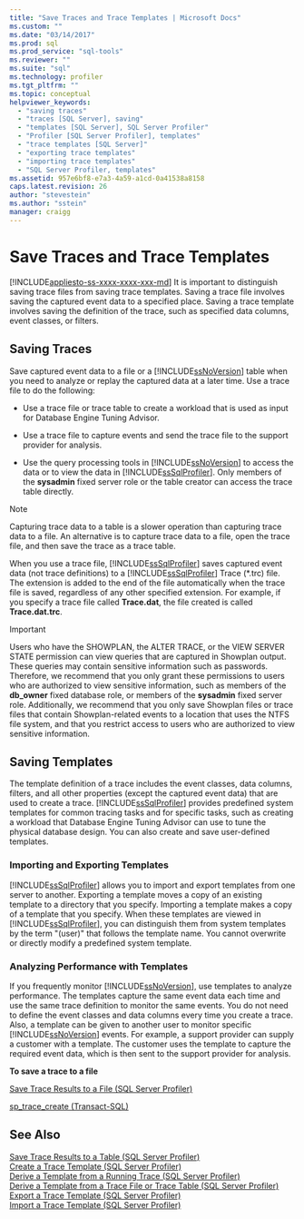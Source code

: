 ```yaml
---
title: "Save Traces and Trace Templates | Microsoft Docs"
ms.custom: ""
ms.date: "03/14/2017"
ms.prod: sql
ms.prod_service: "sql-tools"
ms.reviewer: ""
ms.suite: "sql"
ms.technology: profiler
ms.tgt_pltfrm: ""
ms.topic: conceptual
helpviewer_keywords: 
  - "saving traces"
  - "traces [SQL Server], saving"
  - "templates [SQL Server], SQL Server Profiler"
  - "Profiler [SQL Server Profiler], templates"
  - "trace templates [SQL Server]"
  - "exporting trace templates"
  - "importing trace templates"
  - "SQL Server Profiler, templates"
ms.assetid: 957e6bf8-e7a3-4a59-a1cd-0a41538a8158
caps.latest.revision: 26
author: "stevestein"
ms.author: "sstein"
manager: craigg
---
```

# Save Traces and Trace Templates
[!INCLUDE[appliesto-ss-xxxx-xxxx-xxx-md](../../includes/appliesto-ss-xxxx-xxxx-xxx-md.md)]
  It is important to distinguish saving trace files from saving trace templates. Saving a trace file involves saving the captured event data to a specified place. Saving a trace template involves saving the definition of the trace, such as specified data columns, event classes, or filters.  
  
## Saving Traces  
 Save captured event data to a file or a [!INCLUDE[ssNoVersion](../../includes/ssnoversion-md.md)] table when you need to analyze or replay the captured data at a later time. Use a trace file to do the following:  
  
-   Use a trace file or trace table to create a workload that is used as input for Database Engine Tuning Advisor.  
  
-   Use a trace file to capture events and send the trace file to the support provider for analysis.  
  
-   Use the query processing tools in [!INCLUDE[ssNoVersion](../../includes/ssnoversion-md.md)] to access the data or to view the data in [!INCLUDE[ssSqlProfiler](../../includes/sssqlprofiler-md.md)]. Only members of the **sysadmin** fixed server role or the table creator can access the trace table directly.  
  
> [!NOTE]  
>  Capturing trace data to a table is a slower operation than capturing trace data to a file. An alternative is to capture trace data to a file, open the trace file, and then save the trace as a trace table.  
  
 When you use a trace file, [!INCLUDE[ssSqlProfiler](../../includes/sssqlprofiler-md.md)] saves captured event data (not trace definitions) to a [!INCLUDE[ssSqlProfiler](../../includes/sssqlprofiler-md.md)] Trace (\*.trc) file. The extension is added to the end of the file automatically when the trace file is saved, regardless of any other specified extension. For example, if you specify a trace file called **Trace.dat**, the file created is called **Trace.dat.trc**.  
  
> [!IMPORTANT]  
>  Users who have the SHOWPLAN, the ALTER TRACE, or the VIEW SERVER STATE permission can view queries that are captured in Showplan output. These queries may contain sensitive information such as passwords. Therefore, we recommend that you only grant these permissions to users who are authorized to view sensitive information, such as members of the **db_owner** fixed database role, or members of the **sysadmin** fixed server role. Additionally, we recommend that you only save Showplan files or trace files that contain Showplan-related events to a location that uses the NTFS file system, and that you restrict access to users who are authorized to view sensitive information.  
  
## Saving Templates  
 The template definition of a trace includes the event classes, data columns, filters, and all other properties (except the captured event data) that are used to create a trace. [!INCLUDE[ssSqlProfiler](../../includes/sssqlprofiler-md.md)] provides predefined system templates for common tracing tasks and for specific tasks, such as creating a workload that Database Engine Tuning Advisor can use to tune the physical database design. You can also create and save user-defined templates.  
  
### Importing and Exporting Templates  
 [!INCLUDE[ssSqlProfiler](../../includes/sssqlprofiler-md.md)] allows you to import and export templates from one server to another. Exporting a template moves a copy of an existing template to a directory that you specify. Importing a template makes a copy of a template that you specify. When these templates are viewed in [!INCLUDE[ssSqlProfiler](../../includes/sssqlprofiler-md.md)], you can distinguish them from system templates by the term "(user)" that follows the template name. You cannot overwrite or directly modify a predefined system template.  
  
### Analyzing Performance with Templates  
 If you frequently monitor [!INCLUDE[ssNoVersion](../../includes/ssnoversion-md.md)], use templates to analyze performance. The templates capture the same event data each time and use the same trace definition to monitor the same events. You do not need to define the event classes and data columns every time you create a trace. Also, a template can be given to another user to monitor specific [!INCLUDE[ssNoVersion](../../includes/ssnoversion-md.md)] events. For example, a support provider can supply a customer with a template. The customer uses the template to capture the required event data, which is then sent to the support provider for analysis.  
  
 **To save a trace to a file**  
  
 [Save Trace Results to a File &#40;SQL Server Profiler&#41;](../../tools/sql-server-profiler/save-trace-results-to-a-file-sql-server-profiler.md)  
  
 [sp_trace_create &#40;Transact-SQL&#41;](../../relational-databases/system-stored-procedures/sp-trace-create-transact-sql.md)  
  
## See Also  
 [Save Trace Results to a Table &#40;SQL Server Profiler&#41;](../../tools/sql-server-profiler/save-trace-results-to-a-table-sql-server-profiler.md)   
 [Create a Trace Template &#40;SQL Server Profiler&#41;](../../tools/sql-server-profiler/create-a-trace-template-sql-server-profiler.md)   
 [Derive a Template from a Running Trace &#40;SQL Server Profiler&#41;](../../tools/sql-server-profiler/derive-a-template-from-a-running-trace-sql-server-profiler.md)   
 [Derive a Template from a Trace File or Trace Table &#40;SQL Server Profiler&#41;](../../tools/sql-server-profiler/derive-a-template-from-a-trace-file-or-trace-table-sql-server-profiler.md)   
 [Export a Trace Template &#40;SQL Server Profiler&#41;](../../tools/sql-server-profiler/export-a-trace-template-sql-server-profiler.md)   
 [Import a Trace Template &#40;SQL Server Profiler&#41;](../../tools/sql-server-profiler/import-a-trace-template-sql-server-profiler.md)  
  
  
